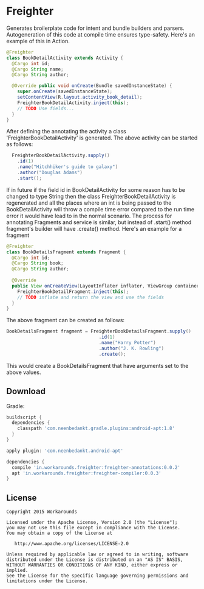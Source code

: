 Freighter
============

Generates broilerplate code for intent and bundle builders and parsers. Autogeneration of this code at compile time ensures type-safety.
Here's an example of this in Action.

```java
@Freighter
class BookDetailActivity extends Activity {
  @Cargo int id;
  @Cargo String name;
  @Cargo String author;

  @Override public void onCreate(Bundle savedInstanceState) {
    super.onCreate(savedInstanceState);
    setContentView(R.layout.activity_book_detail);
    FreighterBookDetailActivity.inject(this);
    // TODO Use fields...
  }
}
```

After defining the annotating the activity a class 'FreighterBookDetailActivity' is generated. The above activity can be started as follows:

```java
  FreighterBookDetailActivity.supply()
    .id(1)
    .name("Hitchhiker's guide to galaxy")
    .author("Douglas Adams")
    .start();
```

If in future if the field id in BookDetailActivity for some reason has to be changed to type String then the class FreighterBookDetailActivity is regenerated and all the places where an int is being passed to the BookDetailActivity will throw a compile time error compared to the run time error it would have lead to in the normal scenario.
The process for annotating Fragments and service is similar, but instead of .start() method fragment's builder will have .create() method.
Here's an example for a fragment

```java
@Freighter
class BookDetailsFragment extends Fragment {
  @Cargo int id;
  @Cargo String book;
  @Cargo String author;
  
  @Override
  public View onCreateView(LayoutInflater inflater, ViewGroup container, Bundle savedInstanceState) {
    FreighterBookDetailFragment.inject(this);
    // TODO inflate and return the view and use the fields
  }
}
```

The above fragment can be created as follows:

```java
BookDetailsFragment fragment = FreighterBookDetailsFragment.supply()
                                  .id(1)
                                  .name("Harry Potter")
                                  .author("J. K. Rowling")
                                  .create();
```
This would create a BookDetailsFragment that have arguments set to the above values.



Download
--------
Gradle:
```groovy
buildscript {
  dependencies {
    classpath 'com.neenbedankt.gradle.plugins:android-apt:1.8'
  }
}

apply plugin: 'com.neenbedankt.android-apt'

dependencies {
  compile 'in.workarounds.freighter:freighter-annotations:0.0.2'
  apt 'in.workarounds.freighter:freighter-compiler:0.0.3'
}
```

License
-------

    Copyright 2015 Workarounds

    Licensed under the Apache License, Version 2.0 (the "License");
    you may not use this file except in compliance with the License.
    You may obtain a copy of the License at

       http://www.apache.org/licenses/LICENSE-2.0

    Unless required by applicable law or agreed to in writing, software
    distributed under the License is distributed on an "AS IS" BASIS,
    WITHOUT WARRANTIES OR CONDITIONS OF ANY KIND, either express or implied.
    See the License for the specific language governing permissions and
    limitations under the License.


